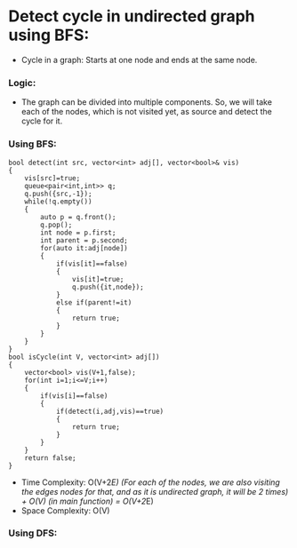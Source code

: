 # Detect cycle in undirected graph using BFS:

- Cycle in a graph: Starts at one node and ends at the same node.


### Logic:
- The graph can be divided into multiple components. So, we will take each of the nodes, which is not visited yet, as source and detect the cycle for it.

### Using BFS:
```
bool detect(int src, vector<int> adj[], vector<bool>& vis)
{
    vis[src]=true;
    queue<pair<int,int>> q;
    q.push({src,-1});
    while(!q.empty())
    {
        auto p = q.front();
        q.pop();
        int node = p.first;
        int parent = p.second;
        for(auto it:adj[node])
        {
            if(vis[it]==false)
            {
                vis[it]=true;
                q.push({it,node});
            }
            else if(parent!=it)
            {
                return true;
            }
        }
    }
}
bool isCycle(int V, vector<int> adj[])
{
    vector<bool> vis(V+1,false);
    for(int i=1;i<=V;i++)
    {
        if(vis[i]==false)
        {
            if(detect(i,adj,vis)==true)
            {
                return true;
            }
        }
    }
    return false;
}
```
- Time Complexity: O(V+2*E) (For each of the nodes, we are also visiting the edges nodes for that, and as it is undirected graph, it will be 2 times) + O(V) (in main function) = O(V+2*E)
- Space Complexity: O(V)

### Using DFS:
